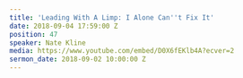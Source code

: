 ```yaml
---
title: 'Leading With A Limp: I Alone Can''t Fix It'
date: 2018-09-04 17:59:00 Z
position: 47
speaker: Nate Kline
media: https://www.youtube.com/embed/D0X6fEKlb4A?ecver=2
sermon_date: 2018-09-02 10:00:00 Z
---
```


